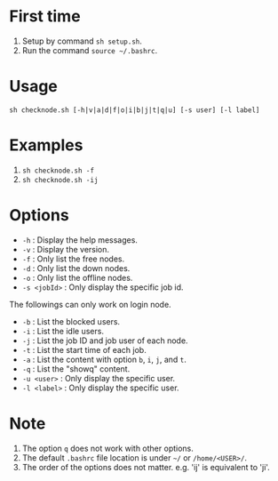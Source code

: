 # First time
1. Setup by command `sh setup.sh`.
2. Run the command `source ~/.bashrc`.

# Usage
`sh checknode.sh [-h|v|a|d|f|o|i|b|j|t|q|u] [-s user] [-l label]`

# Examples
1. `sh checknode.sh -f`
2. `sh checknode.sh -ij`

# Options
* `-h`         : Display the help messages.
* `-v`         : Display the version.
* `-f`         : Only list the free nodes.
* `-d`         : Only list the down nodes.
* `-o`         : Only list the offline nodes.
* `-s <jobId>` : Only display the specific job id.

The followings can only work on login node.

* `-b`         : List the blocked users.
* `-i`         : List the idle users.
* `-j`         : List the job ID and job user of each node.
* `-t`         : List the start time of each job.
* `-a`         : List the content with option `b`, `i`, `j`, and `t`.
* `-q`         : List the "showq" content.
* `-u <user>`  : Only display the specific user.
* `-l <label>` : Only display the specific user.


# Note
1. The option `q` does not work with other options.
2. The default `.bashrc` file location is under `~/` or `/home/<USER>/`.
3. The order of the options does not matter. e.g. 'ij' is equivalent to 'ji'.

